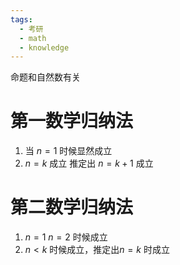 ```yaml
---
tags:
  - 考研
  - math
  - knowledge
---
```


命题和自然数有关

# 第一数学归纳法

1. 当 $n=1$ 时候显然成立
2. $n=k$ 成立 推定出 $n=k+1$ 成立

# 第二数学归纳法

1. $n=1$ $n=2$ 时候成立
2. $n<k$ 时候成立，推定出$n=k$ 时成立  